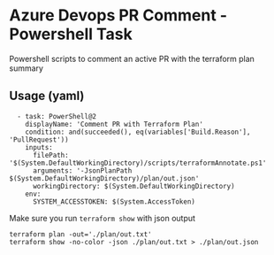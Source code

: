 # Azure Devops PR Comment - Powershell Task
Powershell scripts to comment an active PR with the terraform plan summary
## Usage (yaml)

```steps:
  - task: PowerShell@2
    displayName: 'Comment PR with Terraform Plan'
    condition: and(succeeded(), eq(variables['Build.Reason'], 'PullRequest'))
    inputs:
      filePath: '$(System.DefaultWorkingDirectory)/scripts/terraformAnnotate.ps1'
      arguments: '-JsonPlanPath $(System.DefaultWorkingDirectory)/plan/out.json'
      workingDirectory: $(System.DefaultWorkingDirectory)
    env:
      SYSTEM_ACCESSTOKEN: $(System.AccessToken)
```
Make sure you run `terraform show` with json output
```
terraform plan -out='./plan/out.txt'
terraform show -no-color -json ./plan/out.txt > ./plan/out.json
```
